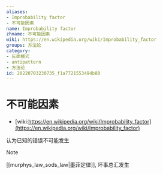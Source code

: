 ```yaml
---
aliases:
- Improbability factor
- 不可能因素
name: Improbability factor
zhname: 不可能因素
wiki: https://en.wikipedia.org/wiki/Improbability_factor
groups: 方法论
category:
- 反面模式
- antipattern
- 方法论
id: 20220703230735_f1a7721553494b80
---
```


# 不可能因素

* [wiki:https://en.wikipedia.org/wiki/Improbability_factor](https://en.wikipedia.org/wiki/Improbability_factor)

认为已知的错误不可能发生

> [!NOTE]
> [[murphys_law_sods_law|墨菲定律]], 坏事总汇发生
